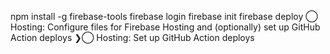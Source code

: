 npm install -g firebase-tools
firebase login
firebase init
firebase deploy
 ◯ Hosting: Configure files for Firebase Hosting and (optionally) set up GitHub Action deploys
❯◯ Hosting: Set up GitHub Action deploys

